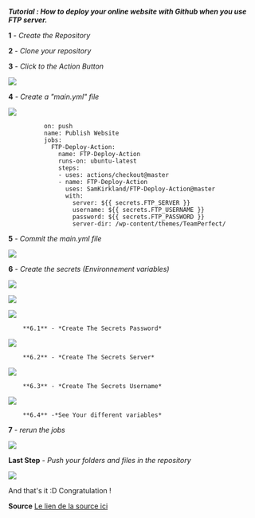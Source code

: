 ***Tutorial : How to deploy your online website with Github when you use FTP server.***
![]()


**1** - *Create the Repository* 

**2** - *Clone your repository*

**3** - *Click to the Action Button* 

![](https://raw.githubusercontent.com/EmiliePieront/FTP-deploy-action-Watch/main/images/Action-0.png)




**4** - *Create a "main.yml" file*


![](https://raw.githubusercontent.com/EmiliePieront/FTP-deploy-action-Watch/main/images/create-the-main-yml-2.png)

                     
              on: push
              name: Publish Website
              jobs:
                FTP-Deploy-Action:
                  name: FTP-Deploy-Action
                  runs-on: ubuntu-latest
                  steps:
                  - uses: actions/checkout@master
                  - name: FTP-Deploy-Action
                    uses: SamKirkland/FTP-Deploy-Action@master
                    with:
                      server: ${{ secrets.FTP_SERVER }}
                      username: ${{ secrets.FTP_USERNAME }}  
                      password: ${{ secrets.FTP_PASSWORD }}
                      server-dir: /wp-content/themes/TeamPerfect/


**5** - *Commit the main.yml file*


![](https://raw.githubusercontent.com/EmiliePieront/FTP-deploy-action-Watch/main/images/commit-the-main-3.png)





**6** - *Create the secrets (Environnement variables)* 

![](https://raw.githubusercontent.com/EmiliePieront/FTP-deploy-action-Watch/main/images/settings-4.png)

![](https://raw.githubusercontent.com/EmiliePieront/FTP-deploy-action-Watch/main/images/settings-secret-5.png)

![](https://raw.githubusercontent.com/EmiliePieront/FTP-deploy-action-Watch/main/images/new-repository-secret-6.png)

        **6.1** - *Create The Secrets Password*

![](https://raw.githubusercontent.com/EmiliePieront/FTP-deploy-action-Watch/main/images/create-password-variable-7.png)

        **6.2** - *Create The Secrets Server*
        

![](https://raw.githubusercontent.com/EmiliePieront/FTP-deploy-action-Watch/main/images/create-the-server-variable-8.png)

        **6.3** - *Create The Secrets Username*
        

![](https://raw.githubusercontent.com/EmiliePieront/FTP-deploy-action-Watch/main/images/create-the-username-variable-9.png)

        **6.4** -*See Your different variables*

**7** - *rerun the jobs* 

![](https://raw.githubusercontent.com/EmiliePieront/FTP-deploy-action-Watch/main/images/rerun-the-jobs-11.png)



**Last Step** - *Push your folders and files in the repository* 

![](https://raw.githubusercontent.com/EmiliePieront/FTP-deploy-action-Watch/main/images/screenshot-filezilla-12.png)

And that's it :D Congratulation ! 

**Source** 
[Le lien de la source ici](https://github.com/marketplace/actions/ftp-deploy)
